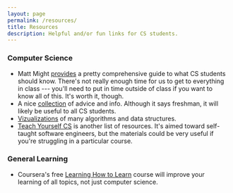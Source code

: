 ```yaml
---
layout: page
permalink: /resources/
title: Resources
description: Helpful and/or fun links for CS students.
---
```


### Computer Science

* Matt Might [provides](http://matt.might.net/articles/what-cs-majors-should-know/) a pretty comprehensive guide to what CS students
should know. There's not really enough time for us to get to
everything in class --- you'll need to put in time outside of class if
you want to know all of this. It's worth it, though.
* A nice [collection](https://github.com/nushackers/notes-to-cs-freshmen-from-the-future/blob/master/README.md) of advice and info. Although it says freshman,
it will likely be useful to all CS students.
* [Vizualizations](https://visualgo.net) of many algorithms and data structures.
* [Teach Yourself CS](https://teachyourselfcs.com) is another list of resources. It's aimed
  toward self-taught software engineers, but the materials could be
  very useful if you're struggling in a particular course.

### General Learning

* Coursera's free [Learning How to Learn](https://www.coursera.org/learn/learning-how-to-learn) course will improve your
  learning of all topics, not just computer science.
